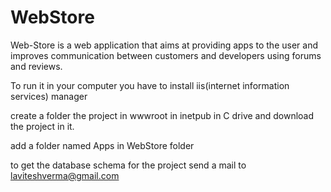 # WebStore
Web-Store is a web application that aims at providing apps to the user and improves communication between customers and developers using forums and reviews.

To run it in your computer you have to install iis(internet information services) manager

create a folder the project in wwwroot in inetpub in C drive and download the project in it.

add a folder named Apps in WebStore folder

to get the database schema for the project send a mail to laviteshverma@gmail.com

